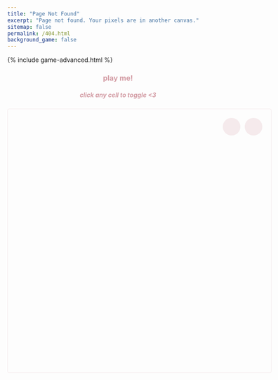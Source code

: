 ```yaml
---
title: "Page Not Found"
excerpt: "Page not found. Your pixels are in another canvas."
sitemap: false
permalink: /404.html
background_game: false
---
```


{% include game-advanced.html %}

<div class="instructions">
  <h3>play me!</h3>
  <h5>click any cell to toggle <3</h5>
</div>

<div class="game-container large-game">
  <canvas id="interactive-canvas"></canvas>
  <div class="game-controls-404">
    <div class="pattern-name"></div>
    <button id="play-pause-btn" class="game-button">
      <i class="fas fa-play"></i>
    </button>
    <button id="shuffle-btn" class="game-button">
      <i class="fas fa-random"></i>
    </button>
  </div>
</div>

<style>
.game-container.large-game {
  height: 600px;
  width: 600px;
  position: relative;
  margin: 20px auto;
  border: 1px solid rgba(211, 156, 164, 0.2);
  border-radius: 4px;
}

.game-controls-404 {
  position: absolute;
  right: 20px;
  top: 20px;
  display: flex;
  gap: 10px;
  z-index: 1000;
}

.game-button {
  width: 40px;
  height: 40px;
  border: none;
  border-radius: 50%;
  background: rgba(211, 156, 164, 0.2);
  color: #d39ca4;
  cursor: pointer;
  display: flex;
  align-items: center;
  justify-content: center;
  font-size: 20px;
  transition: all 0.3s ease;
}

.game-button:hover {
  background: rgba(211, 156, 164, 0.3);
}

.instructions {
  text-align: center;
  margin: 20px auto;
  max-width: 600px;
  color: #d39ca4;
}

.pattern-name {
  position: absolute;
  right: 20px;
  top: -20px;
  font-size: 12px;
  color: #d39ca4;
  font-family: "EB Garamond", Garamond, serif;
  font-style: italic;
}
</style>

<script>
const PATTERNS = [
  {
    name: "diamond",
    pattern: [
      [0, 0, 0, 0, 1, 1, 1, 1, 0, 0, 0, 0],
      [0, 0, 0, 0, 0, 0, 0, 0, 0, 0, 0, 0],
      [0, 0, 1, 1, 1, 1, 1, 1, 1, 1, 0, 0],
      [0, 0, 0, 0, 0, 0, 0, 0, 0, 0, 0, 0],
      [1, 1, 1, 1, 1, 1, 1, 1, 1, 1, 1, 1],
      [0, 0, 0, 0, 0, 0, 0, 0, 0, 0, 0, 0],
      [0, 0, 1, 1, 1, 1, 1, 1, 1, 1, 0, 0],
      [0, 0, 0, 0, 0, 0, 0, 0, 0, 0, 0, 0],
      [0, 0, 0, 0, 1, 1, 1, 1, 0, 0, 0, 0]
    ]
  },
  {
    name: "rotor",
    pattern: [
      [0, 0, 0, 0, 0, 0, 0, 1, 0, 0, 0, 0, 0, 0],
      [0, 0, 0, 0, 0, 0, 1, 0, 1, 0, 0, 0, 0, 0],
      [0, 0, 0, 0, 0, 0, 0, 1, 0, 0, 0, 0, 0, 0],
      [0, 0, 0, 0, 0, 0, 0, 0, 0, 0, 0, 0, 0, 0],
      [0, 0, 0, 0, 0, 1, 1, 1, 1, 1, 0, 0, 0, 0],
      [0, 0, 0, 0, 1, 0, 0, 0, 0, 0, 1, 0, 1, 1],
      [0, 0, 0, 1, 0, 1, 1, 1, 1, 0, 1, 0, 1, 1],
      [0, 0, 0, 1, 0, 0, 0, 0, 0, 0, 1, 0, 0, 0],
      [1, 1, 0, 1, 0, 1, 1, 1, 1, 0, 1, 0, 0, 0],
      [1, 1, 0, 1, 0, 0, 0, 0, 0, 1, 0, 0, 0, 0],
      [0, 0, 0, 0, 1, 1, 1, 1, 1, 0, 0, 0, 0, 0],
      [0, 0, 0, 0, 0, 0, 0, 0, 0, 0, 0, 0, 0, 0],
      [0, 0, 0, 0, 0, 0, 1, 0, 0, 0, 0, 0, 0, 0],
      [0, 0, 0, 0, 0, 1, 0, 1, 0, 0, 0, 0, 0, 0],
      [0, 0, 0, 0, 0, 0, 1, 0, 0, 0, 0, 0, 0, 0]
    ]
  },
  {
    name: "acorn",
    pattern: [
      [0, 0, 0, 0, 0, 0, 0, 0, 0, 0, 0, 0],
      [0, 0, 0, 0, 1, 0, 0, 0, 0, 0, 0, 0],
      [0, 0, 0, 0, 0, 0, 1, 0, 0, 0, 0, 0],
      [0, 0, 0, 1, 1, 0, 0, 1, 1, 1, 0, 0],
      [0, 0, 0, 0, 0, 0, 0, 0, 0, 0, 0, 0],
    ]
  },
  {
    name: "ak47",
    pattern: [
      [0, 0, 0, 0, 0, 0, 0, 0, 0, 0, 0, 0, 0, 0],
      [0, 0, 0, 0, 0, 0, 1, 0, 0, 0, 0, 0, 0, 0],
      [0, 0, 0, 0, 0, 1, 0, 1, 0, 0, 0, 0, 0, 0],
      [0, 0, 0, 0, 1, 0, 0, 0, 1, 0, 0, 0, 0, 0],
      [0, 0, 0, 0, 1, 0, 0, 0, 1, 0, 0, 0, 0, 0],
      [0, 0, 0, 0, 1, 0, 0, 0, 1, 0, 0, 0, 0, 0],
      [0, 0, 0, 0, 0, 1, 0, 1, 0, 0, 0, 0, 0, 0],
      [0, 0, 0, 0, 0, 0, 1, 0, 0, 0, 0, 0, 0, 0],
      [0, 0, 0, 0, 0, 0, 0, 0, 0, 0, 0, 0, 0, 0],
      [0, 0, 0, 1, 1, 0, 0, 0, 0, 0, 0, 0, 0, 0],
      [0, 0, 0, 0, 1, 0, 0, 0, 0, 0, 0, 0, 0, 0],
      [0, 1, 1, 1, 0, 0, 0, 0, 0, 1, 1, 0, 0, 0],
      [0, 1, 0, 0, 0, 0, 0, 0, 0, 1, 1, 0, 0, 0],
      [0, 0, 0, 0, 0, 0, 0, 0, 0, 0, 0, 0, 0, 0],
    ]
   },
   {
    name: "cross",
    pattern: [
        [0,0,0,0,0,0,0,0,0,0,0,0],
        [0,0,0,0,0,0,0,0,0,0,0,0],
        [0,0,0,0,1,1,1,1,0,0,0,0],
        [0,0,0,0,1,0,0,1,0,0,0,0],
        [0,0,1,1,1,0,0,1,1,1,0,0],
        [0,0,1,0,0,0,0,0,0,1,0,0],
        [0,0,1,0,0,0,0,0,0,1,0,0],
        [0,0,1,1,1,0,0,1,1,1,0,0],
        [0,0,0,0,1,0,0,1,0,0,0,0],
        [0,0,0,0,1,1,1,1,0,0,0,0],
        [0,0,0,0,0,0,0,0,0,0,0,0],
        [0,0,0,0,0,0,0,0,0,0,0,0]
    ]
   },
   {
    name: "pipsquirter",
    pattern: [
        [0,0,0,0,0,0,1,0,0,0,0,0,0,0,0,0],
        [0,0,0,0,0,0,1,0,0,0,0,0,0,0,0,0],
        [0,0,0,0,0,0,0,0,0,0,0,0,0,0,0,0],
        [0,0,0,0,1,0,0,0,1,0,0,0,0,0,0,0],
        [0,0,1,1,1,0,1,0,1,1,1,0,0,0,0,0],
        [0,1,0,0,0,1,1,0,0,0,0,1,0,0,0,0],
        [0,1,0,1,1,0,0,1,1,0,1,0,1,0,0,0],
        [0,0,1,0,0,1,1,0,0,1,1,0,1,0,0,0],
        [0,0,0,1,1,0,0,1,1,0,1,0,1,0,1,1],
        [0,0,0,0,0,1,0,0,1,0,1,0,1,0,1,1],
        [0,0,0,0,0,1,1,1,1,0,1,1,0,0,0,0],
        [0,0,0,0,0,0,0,0,0,1,0,0,0,0,0,0],
        [0,0,0,0,0,0,0,1,0,1,0,0,0,0,0,0],
        [0,0,0,0,0,0,0,1,1,0,0,0,0,0,0,0],
        [0,0,0,0,0,0,0,0,0,0,0,0,0,0,0,0],
        [0,0,0,0,0,0,0,0,0,0,0,0,0,0,0,0]
    ]
   },
   {
    name: "phoenix",
    pattern: [
        [0,0,0,0,0,0,0,0,0,0],
        [0,0,0,0,0,1,0,0,0,0],
        [0,0,0,1,0,1,0,0,0,0],
        [0,0,0,0,0,0,0,1,0,0],
        [0,1,1,0,0,0,0,0,0,0],
        [0,0,0,0,0,0,0,1,1,0],
        [0,0,1,0,0,0,0,0,0,0],
        [0,0,0,0,1,0,1,0,0,0],
        [0,0,0,0,1,0,0,0,0,0],
        [0,0,0,0,0,0,0,0,0,0]
    ]
   }
];

window.addEventListener('load', () => {
  const game = new GameOfLife({
    canvasId: 'interactive-canvas',
    playPauseBtnId: 'play-pause-btn',
    cellSize: 20,
    updateInterval: 300,
    dimensions: { width: 600, height: 600 },
    colors: {
      cell: '#d39ca4',
      newCell: '#f54242',
      grid: 'rgba(211, 156, 164, 0.1)'
    }
  });

  // Add grid drawing to the drawGrid method
  const originalDrawGrid = game.drawGrid;
  game.drawGrid = function() {
    originalDrawGrid.call(this);
    
    // Draw grid lines
    const ctx = this.ctx;
    ctx.beginPath();
    ctx.strokeStyle = this.config.colors.grid;
    
    // Vertical lines
    for (let x = 0; x <= this.cols; x++) {
      ctx.moveTo(x * this.config.cellSize, 0);
      ctx.lineTo(x * this.config.cellSize, this.canvas.height);
    }
    
    // Horizontal lines
    for (let y = 0; y <= this.rows; y++) {
      ctx.moveTo(0, y * this.config.cellSize);
      ctx.lineTo(this.canvas.width, y * this.config.cellSize);
    }
    
    ctx.stroke();
  };

  // Start paused
  game.running = false;
  const playPauseBtn = document.getElementById('play-pause-btn');
  playPauseBtn.innerHTML = '<i class="fas fa-play"></i>';

  // Track current pattern index
  let currentPatternIndex = 0;
  const patternNameEl = document.querySelector('.pattern-name');

  // Add click handler for cell toggling
  game.canvas.addEventListener('click', (e) => {
    if (game.running) return;
    
    const rect = game.canvas.getBoundingClientRect();
    const x = e.clientX - rect.left;
    const y = e.clientY - rect.top;
    
    const col = Math.floor(x / game.config.cellSize);
    const row = Math.floor(y / game.config.cellSize);
    
    if (row >= 0 && row < game.rows && col >= 0 && col < game.cols) {
      game.grid[row][col] = !game.grid[row][col];
      game.drawGrid();
    }
  });

  // Function to set a pattern
  const setPattern = (pattern, name) => {
    game.grid = Array(game.rows).fill().map(() => Array(game.cols).fill(false));
    
    const centerRow = Math.floor(game.rows / 2);
    const centerCol = Math.floor(game.cols / 2);
    
    const startRow = centerRow - Math.floor(pattern.length / 2);
    const startCol = centerCol - Math.floor(pattern[0].length / 2);
    
    for (let i = 0; i < pattern.length; i++) {
      for (let j = 0; j < pattern[0].length; j++) {
        if (pattern[i][j]) {
          game.grid[startRow + i][startCol + j] = true;
        }
      }
    }
    
    patternNameEl.textContent = name;
    game.drawGrid();
  };

  // Add shuffle functionality
  const shuffleBtn = document.getElementById('shuffle-btn');
  shuffleBtn.addEventListener('click', () => {
    currentPatternIndex = (currentPatternIndex + 1) % PATTERNS.length;
    const currentPattern = PATTERNS[currentPatternIndex];
    setPattern(currentPattern.pattern, currentPattern.name);
  });

  // Set initial pattern
  const initialPattern = PATTERNS[0];
  setPattern(initialPattern.pattern, initialPattern.name);
});
</script>